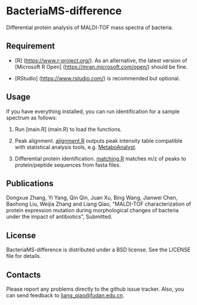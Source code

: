 # BacteriaMS-difference
Differential protein analysis of MALDI-TOF mass spectra of bacteria.


## Requirement
* [R] (https://www.r-project.org/). As an alternative, the latest version of [Microsoft R Open] (https://mran.microsoft.com/open/) should be fine.

* [RStudio] (https://www.rstudio.com/) is recommended but optional.


## Usage
If you have everything installed, you can run identification for a sample spectrum as follows:

1. Run [main.R] (main.R) to load the functions.

2. Peak alignment.
[alignment.R](scripts/alignment.R) outputs peak intensity table compatible with statistical analysis tools, e.g. [MetaboAnalyst](https://www.metaboanalyst.ca/).

3. Differential protein identification.
[matching.R](scripts/matching.R) matches m/z of peaks to protein/peptide sequences from fasta files.


## Publications
Dongxue Zhang, Yi Yang, Qin Qin, Juan Xu, Bing Wang, Jianwei Chen, Baohong Liu, Weijia Zhang and Liang Qiao, "MALDI-TOF characterization of protein expression mutation during morphological changes of bacteria under the impact of antibiotics", Submitted.


## License
BacteriaMS-difference is distributed under a BSD license. See the LICENSE file for details.


## Contacts
Please report any problems directly to the github issue tracker. Also, you can send feedback to liang_qiao@fudan.edu.cn.